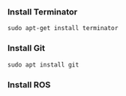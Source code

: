 ### Install Terminator
```
sudo apt-get install terminator
```

### Install Git
```
sudo apt install git
```

### Install ROS
